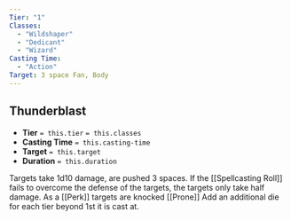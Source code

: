 ```yaml
---
Tier: "1"
Classes:
  - "Wildshaper"
  - "Dedicant"
  - "Wizard"
Casting Time:
  - "Action"
Target: 3 space Fan, Body
---
```

## Thunderblast
- **Tier** `= this.tier` `= this.classes`
- **Casting Time** `= this.casting-time`
- **Target** `= this.target`
- **Duration** `= this.duration`

Targets take 1d10 damage, are pushed 3 spaces. If the [[Spellcasting Roll]] fails to overcome the defense of the targets, the targets only take half damage. As a [[Perk]] targets are knocked [[Prone]] Add an additional die for each tier beyond 1st it is cast at.